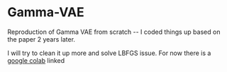 # Gamma-VAE
Reproduction of Gamma VAE from scratch -- I coded things up based on the paper 2 years later. 

I will try to clean it up more and solve LBFGS issue. For now there is a [google colab](https://colab.research.google.com/drive/14M0guLIVqk6CYrUvAFhiNBR8yu5wjwEx?authuser=5#scrollTo=LNLpustWq5ly) linked

